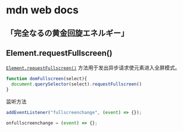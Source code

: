 # mdn web docs


## 「完全なるの黄金回旋エネルギー」



## Element.requestFullscreen()

[`Element.requestFullscreen()`](https://developer.mozilla.org/zh-CN/docs/Web/API/Element/requestFullscreen) 方法用于发出异步请求使元素进入全屏模式。

```js
function domFullscreen(select){
  document.querySelector(select).requestFullscreen()
}
```

监听方法

```js
addEventListener("fullscreenchange", (event) => {});

onfullscreenchange = (event) => {};

```